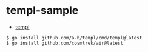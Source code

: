 # templ-sample

- [templ](https://templ.guide)

```
$ go install github.com/a-h/templ/cmd/templ@latest
$ go install github.com/cosmtrek/air@latest
```
